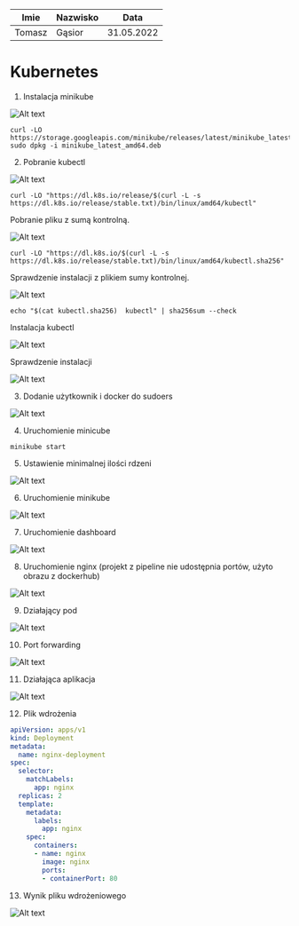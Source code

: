 | Imie   | Nazwisko | Data       |
|--------|----------|------------|
| Tomasz | Gąsior   | 31.05.2022 |

# Kubernetes

1. Instalacja minikube

![Alt text](./1.jpg)

```
curl -LO https://storage.googleapis.com/minikube/releases/latest/minikube_latest_amd64.deb
sudo dpkg -i minikube_latest_amd64.deb
```

2. Pobranie kubectl

![Alt text](./2.jpg)

```
curl -LO "https://dl.k8s.io/release/$(curl -L -s https://dl.k8s.io/release/stable.txt)/bin/linux/amd64/kubectl"
```

Pobranie pliku z sumą kontrolną.

![Alt text](./3.jpg)

```
curl -LO "https://dl.k8s.io/$(curl -L -s https://dl.k8s.io/release/stable.txt)/bin/linux/amd64/kubectl.sha256"
```

Sprawdzenie instalacji z plikiem sumy kontrolnej.

![Alt text](./4.jpg)

```
echo "$(cat kubectl.sha256)  kubectl" | sha256sum --check
```

Instalacja kubectl

![Alt text](./5.jpg)

Sprawdzenie instalacji

![Alt text](./6.jpg)

3. Dodanie użytkownik i docker do sudoers

![Alt text](./7.jpg)

4. Uruchomienie minicube

```
minikube start
```

5. Ustawienie minimalnej ilości rdzeni 

![Alt text](./8.jpg)


6. Uruchomienie minikube

![Alt text](./9.jpg)

7. Uruchomienie dashboard 

![Alt text](./10.jpg)

8. Uruchomienie nginx (projekt z pipeline nie udostępnia portów, użyto obrazu z dockerhub)

![Alt text](./11.jpg)

9. Działający pod

![Alt text](./12.jpg)

10. Port forwarding

![Alt text](./13.jpg)

11. Działająca aplikacja

![Alt text](./14.jpg)

12. Plik wdrożenia 

```yaml
apiVersion: apps/v1
kind: Deployment
metadata:
  name: nginx-deployment
spec:
  selector:
    matchLabels:
      app: nginx
  replicas: 2
  template:
    metadata:
      labels:
        app: nginx
    spec:
      containers:
      - name: nginx
        image: nginx
        ports:
        - containerPort: 80

```

13. Wynik pliku wdrożeniowego

![Alt text](./16.jpg)